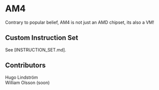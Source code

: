 # AM4
Contrary to popular belief, AM4 is not just an AMD chipset, its also a VM!

## Custom Instruction Set
See [INSTRUCTION_SET.md].

## Contributors
Hugo Lindström \
William Olsson (soon)
